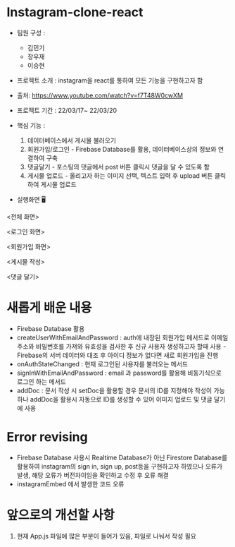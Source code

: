 # Instagram-clone-react
* 팀원 구성 : 
  - 김민기
  - 장우재
  - 이승현
  
* 프로젝트 소개 : instagram을 react를 통하여 모든 기능을 구현하고자 함
* 출처: https://www.youtube.com/watch?v=f7T48W0cwXM
* 프로젝트 기간 : 22/03/17~ 22/03/20
* 핵심 기능 : 
  1. 데이터베이스에서 게시물 불러오기
  2. 회원가입/로그인 - Firebase Database를 활용, 데이터베이스상의 정보와 연결하여 구축
  3. 댓글달기 - 포스팅의 댓글에서 post 버튼 클릭시 댓글을 달 수 있도록 함
  4. 게시물 업로드 - 올리고자 하는 이미지 선택, 텍스트 입력 후 upload 버튼 클릭하여 게시물 업로드

* 실행화면 🖥

 <전체 화면>
  
 <로그인 화면>
 
 <회원가입 화면>

 <게시물 작성>
 
 <댓글 달기>
 
 
 
# 새롭게 배운 내용
  - Firebase Database 활용
  - createUserWithEmailAndPassword : auth에 내장된 회원가입 메서드로 이메일 주소와 비밀번호를 가져와 유효성을 검사한 후 신규 사용자 생성하고자 할때 사용 - Firebase의 서버 데이터와 대조 후 아이디 정보가 없다면 새로 회원가입을 진행
  - onAuthStateChanged : 현재 로그인된 사용자를 불러오는 메서드
  - signInWithEmailAndPassword : email 과 password를 활용해 비동기식으로 로그인 하는 메서드
  - addDoc : 문서 작성 시 setDoc을 활용할 경우 문서의 ID를 지정해야 작성이 가능하나 addDoc을 활용시 자동으로 ID를 생성할 수 있어 이미지 업로드 및 댓글 달기에 사용

# Error revising
- Firebase Database 사용시 Realtime Database가 아닌 Firestore Database를 활용하여 instagram의 sign in, sign up, post등을 구현하고자 하였으나 오류가 발생, 해당 오류가 버전차이임을 확인하고 수정 후 오류 해결
- instagramEmbed 에서 발생한 코드 오류

# 앞으로의 개선할 사항
  1. 현재 App.js 파일에 많은 부분이 들어가 있음, 파일로 나눠서 작성 필요
